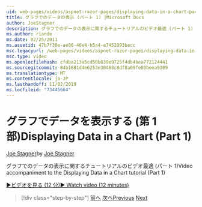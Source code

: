 ```yaml
---
uid: web-pages/videos/aspnet-razor-pages/displaying-data-in-a-chart-part-1
title: グラフでのデータの表示 (パート 1) |Microsoft Docs
author: JoeStagner
description: グラフでのデータの表示に関するチュートリアルのビデオ最適 (パート 1)
ms.author: riande
ms.date: 02/25/2011
ms.assetid: 47b7f30e-ae86-46e4-b5a4-e7452093becc
msc.legacyurl: /web-pages/videos/aspnet-razor-pages/displaying-data-in-a-chart-part-1
msc.type: video
ms.openlocfilehash: cfdba213a5cd50b839e9725f4db4bea772124441
ms.sourcegitcommit: 84b1681d4e6253e30468c8df8a09fe03beea9309
ms.translationtype: MT
ms.contentlocale: ja-JP
ms.lasthandoff: 11/02/2019
ms.locfileid: "73445664"
---
```

# <a name="displaying-data-in-a-chart-part-1"></a><span data-ttu-id="89ce0-103">グラフでデータを表示する (第 1 部)</span><span class="sxs-lookup"><span data-stu-id="89ce0-103">Displaying Data in a Chart (Part 1)</span></span>

<span data-ttu-id="89ce0-104">[Joe Stagner](https://github.com/JoeStagner)</span><span class="sxs-lookup"><span data-stu-id="89ce0-104">by [Joe Stagner](https://github.com/JoeStagner)</span></span>

<span data-ttu-id="89ce0-105">グラフでのデータの表示に関するチュートリアルのビデオ最適 (パート 1)</span><span class="sxs-lookup"><span data-stu-id="89ce0-105">Video accompaniment to the Displaying Data in a Chart tutorial (Part 1)</span></span>

<span data-ttu-id="89ce0-106">[&#9654;ビデオを見る (12 分)](https://channel9.msdn.com/Blogs/ASP-NET-Site-Videos/displaying-data-in-a-chart-(part-1))</span><span class="sxs-lookup"><span data-stu-id="89ce0-106">[&#9654; Watch video (12 minutes)](https://channel9.msdn.com/Blogs/ASP-NET-Site-Videos/displaying-data-in-a-chart-(part-1))</span></span>

> [!div class="step-by-step"]
> <span data-ttu-id="89ce0-107">[前へ](displaying-data-in-a-grid.md)
> [次へ](displaying-data-in-a-chart-part-2.md)</span><span class="sxs-lookup"><span data-stu-id="89ce0-107">[Previous](displaying-data-in-a-grid.md)
[Next](displaying-data-in-a-chart-part-2.md)</span></span>
